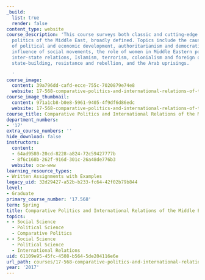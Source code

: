 ```yaml
---
_build:
  list: true
  render: false
content_type: website
course_description: 'This course surveys both classic and cutting-edge work on the
  politics of the Middle East, broadly defined. Topics include the causes and consequences
  of political and economic development, authoritarianism and democratization, the
  influence of social movements, the role of women in Middle Eastern politics, regional
  inter-state relations, Islamism, terrorism, colonialism and foreign occupation,
  state-building, resistance and rebellion, and the Arab uprisings.

  '
course_image:
  content: 39a796dd-cafd-ecce-755c-7020879e74e8
  website: 17-568-comparative-politics-and-international-relations-of-the-middle-east-spring-2017
course_image_thumbnail:
  content: 971a1cb8-b0e8-5961-9405-4f9df6d86edc
  website: 17-568-comparative-politics-and-international-relations-of-the-middle-east-spring-2017
course_title: Comparative Politics and International Relations of the Middle East
department_numbers:
- '17'
extra_course_numbers: ''
hide_download: false
instructors:
  content:
  - 64ad9580-20cd-8228-a824-72c59427777b
  - 8f6c168b-262f-916d-301c-26a48de776b3
  website: ocw-www
learning_resource_types:
- Written Assignments with Examples
legacy_uid: 32d29427-a52b-b233-fc64-42f02b79b844
level:
- Graduate
primary_course_number: '17.568'
term: Spring
title: Comparative Politics and International Relations of the Middle East
topics:
- - Social Science
  - Political Science
  - Comparative Politics
- - Social Science
  - Political Science
  - International Relations
uid: 61109e95-45fc-4508-b564-5de204116e6e
url_path: courses/17-568-comparative-politics-and-international-relations-of-the-middle-east-spring-2017
year: '2017'
---
```

